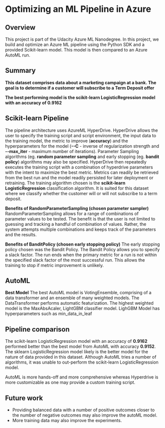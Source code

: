 # Optimizing an ML Pipeline in Azure

## Overview
This project is part of the Udacity Azure ML Nanodegree.
In this project, we build and optimize an Azure ML pipeline using the Python SDK and a provided Scikit-learn model.
This model is then compared to an Azure AutoML run.

## Summary
**This dataset comprises data about a marketing campaign at a bank. The goal is to determine
if a customer will subscribe to a Term Deposit offer**

**The best performing model is the scikit-learn LogisticRegression model with an accuracy of 0.9162**

## Scikit-learn Pipeline
The pipeline architecture uses AzureML HyperDrive. HyperDrive allows the user to specify the training script and script environment, the input data to the training model, the metric to improve (**accuracy**) and the hyperparameters for the model (**--C** - inverse of regularization strength and **--max_iter** - maximum number of iterations). Parameter Sampling algorithms (eg. **random parameter sampling** and early stopping  (eg. **bandit policy**) algorithms may also be specified. HyperDrive then repeatedly executes the training script with a combination of hyperdrive parameters with the intent to maximize the best metric. Metrics can readily be retrieved from the best run and the model readily persisted for later deployment or retraining. The training algorithm chosen is the **scikit-learn LogisticRegression** classification algorithm. It is suited for this dataset where we classify whether the customer will or will not subscribe to a term deposit.

**Benefits of RandomParameterSampling (chosen parameter sampler)**
RandomParameterSampling allows for a range of combinations of parameter values to be tested. The benefit is that the user is not limited to guessing and tracking a handful of combination of values. Rather, the system attempts multiple combinations and keeps track of the parameters and the results.

**Benefits of BanditPolicy (chosen early stopping policy)**
The early stopping policy chosen was the Bandit Policy. The Bandit Policy allows you to specify a slack factor. The run ends when the primary metric for a run
is not within the specified slack factor of the most successful run. This allows the training to stop if metric improvement is unlikely.

## AutoML
**Best Model**
The best AutoML model is VotingEnsemble, comprising of a data transformer and an ensemble of many weighted models. The DataTransformer performs automatic featurization. The highest weighted model is the MaxAbsAcaler, LightGBM classifier model. LighGBM Model has hyperparameters such as min_data_in_leaf

## Pipeline comparison
The scikit-learn LogisticRegression model with an accuracy of **0.9162** performed better than the best model from AutoML with accuracy **0.9152**. The sklearn LogisticRegression model likely is the better model for the nature of data provided in this dataset. Although AutoML tries a number of algorithms, it was unable to out-perform the scikit-learn LogisticRegression model. 

AutoML is more hands-off and more comprehensive whereas Hyperdrive is more customizable as one may provide a custom training script.

## Future work
* Providing balanced data with a number of positive outcomes closer to the number of negative outcomes may also improve the autoML model.
* More training data may also improve the experiments.
